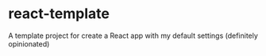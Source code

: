 # react-template
A template project for create a React app with my default settings (definitely opinionated) 
